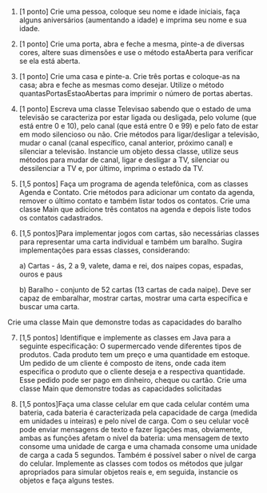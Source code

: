 1. [1 ponto] Crie uma pessoa, coloque seu nome e idade iniciais, faça alguns aniversários (aumentando a idade) e imprima seu nome e sua idade.
2. [1 ponto] Crie uma porta, abra e feche a mesma, pinte-a de diversas cores, altere suas dimensões e use o método estaAberta para verificar se ela está aberta.
3. [1 ponto] Crie uma casa e pinte-a. Crie três portas e coloque-as na casa; abra e feche as mesmas como desejar. Utilize o método quantasPortasEstaoAbertas para imprimir o número de portas abertas.
4. [1 ponto] Escreva uma classe Televisao sabendo que o estado de uma televisão se caracteriza por estar ligada ou desligada, pelo volume (que está entre 0 e 10), pelo canal (que está entre 0 e 99) e pelo fato de estar em modo silencioso ou não. Crie métodos para ligar/desligar a televisão, mudar o canal (canal específico, canal anterior, próximo canal) e silenciar a televisão. Instancie um objeto dessa classe, utilize seus métodos para mudar de canal, ligar e desligar a TV, silenciar ou dessilenciar a TV e, por último, imprima o estado da TV.
5. [1,5 pontos] Faça um programa de agenda telefônica, com as classes Agenda e Contato. Crie métodos para adicionar um contato da agenda, remover o último contato e também listar todos os contatos. Crie uma classe Main que adicione três contatos na agenda e depois liste todos os contatos cadastrados.
6. [1,5 pontos]Para implementar jogos com cartas, são necessárias classes para representar uma carta individual e também um baralho. 
Sugira implementações para essas classes, considerando: 

      a) Cartas - ás, 2 a 9, valete, dama e rei, dos naipes copas, espadas, ouros e paus
      
      b) Baralho - conjunto de 52 cartas (13 cartas de cada naipe). Deve ser capaz de embaralhar, mostrar cartas, mostrar uma carta específica e buscar uma carta.

Crie uma classe Main que demonstre todas as capacidades do baralho

7. [1,5 pontos] Identifique e implemente as classes em Java para a seguinte especificação:
O supermercado vende diferentes tipos de produtos. Cada produto tem um preço e uma quantidade em estoque. Um pedido de um cliente é composto de itens, onde cada item especifica o produto que o cliente deseja e a respectiva quantidade. Esse pedido pode ser pago em dinheiro, cheque ou cartão.
Crie uma classe Main que demonstre todas as capacidades solicitadas

8. [1,5 pontos]Faça uma classe celular em que cada celular contém uma bateria, cada bateria é caracterizada pela capacidade de carga (medida em unidades u inteiras) e pelo nível de carga. Com o seu celular você pode enviar mensagens de texto e fazer ligações mas, obviamente, ambas as funções afetam o nível da bateria: uma mensagem de texto consome uma unidade de carga e uma chamada consome uma unidade de carga a cada 5 segundos. Também é possível saber o nível de carga do celular. Implemente as classes com todos os métodos que julgar apropriados  para simular objetos reais e, em seguida, instancie os objetos e faça alguns testes.
